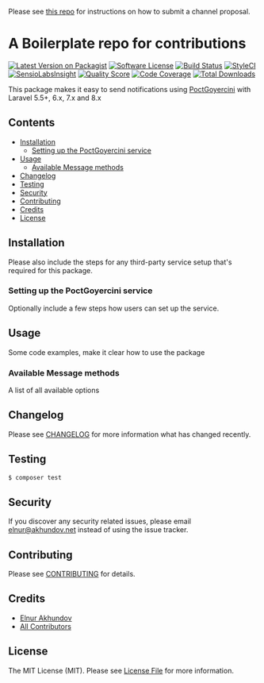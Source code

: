 Please see [this repo](https://github.com/laravel-notification-channels/channels) for instructions on how to submit a channel proposal.

# A Boilerplate repo for contributions

[![Latest Version on Packagist](https://img.shields.io/packagist/v/laravel-notification-channels/poctgoyercini.svg?style=flat-square)](https://packagist.org/packages/laravel-notification-channels/poctgoyercini)
[![Software License](https://img.shields.io/badge/license-MIT-brightgreen.svg?style=flat-square)](LICENSE.md)
[![Build Status](https://img.shields.io/travis/laravel-notification-channels/poctgoyercini/master.svg?style=flat-square)](https://travis-ci.org/laravel-notification-channels/poctgoyercini)
[![StyleCI](https://styleci.io/repos/:style_ci_id/shield)](https://styleci.io/repos/:style_ci_id)
[![SensioLabsInsight](https://img.shields.io/sensiolabs/i/:sensio_labs_id.svg?style=flat-square)](https://insight.sensiolabs.com/projects/:sensio_labs_id)
[![Quality Score](https://img.shields.io/scrutinizer/g/laravel-notification-channels/poctgoyercini.svg?style=flat-square)](https://scrutinizer-ci.com/g/laravel-notification-channels/poctgoyercini)
[![Code Coverage](https://img.shields.io/scrutinizer/coverage/g/laravel-notification-channels/poctgoyercini/master.svg?style=flat-square)](https://scrutinizer-ci.com/g/laravel-notification-channels/poctgoyercini/?branch=master)
[![Total Downloads](https://img.shields.io/packagist/dt/laravel-notification-channels/poctgoyercini.svg?style=flat-square)](https://packagist.org/packages/laravel-notification-channels/poctgoyercini)

This package makes it easy to send notifications using [PoctGoyercini](https://www.poctgoyercini.com) with Laravel 5.5+, 6.x, 7.x and 8.x


## Contents

- [Installation](#installation)
	- [Setting up the PoctGoyercini service](#setting-up-the-PoctGoyercini-service)
- [Usage](#usage)
	- [Available Message methods](#available-message-methods)
- [Changelog](#changelog)
- [Testing](#testing)
- [Security](#security)
- [Contributing](#contributing)
- [Credits](#credits)
- [License](#license)


## Installation

Please also include the steps for any third-party service setup that's required for this package.

### Setting up the PoctGoyercini service

Optionally include a few steps how users can set up the service.

## Usage

Some code examples, make it clear how to use the package

### Available Message methods

A list of all available options

## Changelog

Please see [CHANGELOG](CHANGELOG.md) for more information what has changed recently.

## Testing

``` bash
$ composer test
```

## Security

If you discover any security related issues, please email elnur@akhundov.net instead of using the issue tracker.

## Contributing

Please see [CONTRIBUTING](CONTRIBUTING.md) for details.

## Credits

- [Elnur Akhundov](https://github.com/elnurxf)
- [All Contributors](../../contributors)

## License

The MIT License (MIT). Please see [License File](LICENSE.md) for more information.
